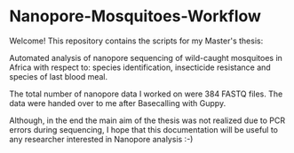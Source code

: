 # Nanopore-Mosquitoes-Workflow

Welcome! This repository contains the scripts for my Master's thesis:

Automated analysis of nanopore sequencing of wild-caught mosquitoes in Africa with respect to: species identification, insecticide resistance and species of last blood meal.

The total number of nanopore data I worked on were 384 FASTQ files. The data were handed over to me after Basecalling with Guppy.

Although, in the end the main aim of the thesis was not realized due to PCR errors during sequencing,  I hope that this documentation will be useful to any researcher interested in Nanopore analysis :-)

